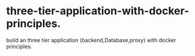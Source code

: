 # three-tier-application-with-docker-principles.
build an three tier application (backend,Database,proxy) with docker principles.
